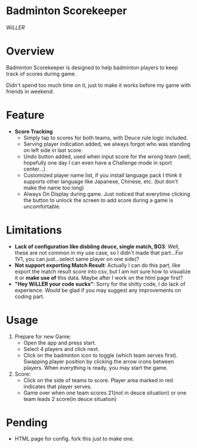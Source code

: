 # Badminton Scorekeeper
###### WiLLER

# Overview
Badminton Scorekeeper is designed to help badminton players to keep track of scores during game.

Didn't spend too much time on it, just to make it works before my game with friends in weekend.

# Feature
- **Score Tracking**
  - Simply tap to scores for both teams, with Deuce rule logic included.
  - Serving player indication added, we always forgot who was standing on left side in last score.
  - Undo button added, used when input score for the wrong team (well, hopefully one day I can even have a Challenge mode in sport center...)
  - Customized player name list, if you install language pack I think it supports other language like Japanese, Chinese, etc. (but don't make the name too long)
  - Always On Display during game. Just noticed that everytime clicking the button to unlock the screen to add score during a game is uncomfortable.

# Limitations
- **Lack of configuration like disbling deuce, single match, BO3**: Well, these are not common in my use case, so I didn't made that part...For 1V1, you can just...select same player on one side(?
- **Not support exporting Match Result**: Actually I can do this part, like export the match result score into csv, but I am not sure how to visualize it or **make use of** this data. Maybe after I work on the html page first?
- **"Hey WiLLER your code sucks"**: Sorry for the shitty code, I do lack of experience. Would be glad if you may suggest any improvements on coding part.

# Usage
1. Prepare for new Game:
   - Open the app and press start.
   - Select 4 players and click next.
   - Click on the badminton icon to toggle (which team serves first). Swapping player position by clicking the arrow icons between players. When everything is ready, you may start the game.
2. Score:
   - Click on the side of teams to score. Player area marked in red indicates that player serves.
   - Game over when one team scores 21(not in deuce situation) or one team leads 2 score(in deuce situation)
  
# Pending
- HTML page for config. fork this just to make one.
